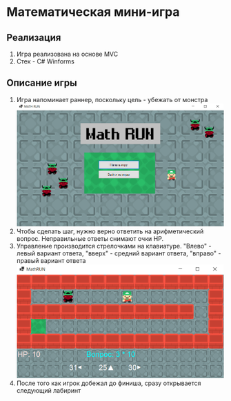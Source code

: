 # Математическая мини-игра

## Реализация
1. Игра реализована на основе MVC
2. Стек - C# Winforms

## Описание игры
1. Игра напоминает раннер, поскольку цель - убежать от монстра
![alt text](screenshots/screen1.png "Главное меню")
2. Чтобы сделать шаг, нужно верно ответить на арифметический вопрос. Неправильные ответы снимают очки HP.
3. Управление производится стрелочками на клавиатуре. "Влево" - левый вариант ответа, "вверх" - средний вариант ответа, "вправо" - правый вариант ответа
![alt text](screenshots/screen2.png "игровое поле")
4. После того как игрок добежал до финиша, сразу открывается следующий лабиринт

	
